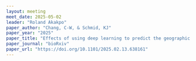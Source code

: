 ```yaml
---
layout: meeting
meet_date: 2025-05-02
leader: "Roland Akakpo"
paper_author: "Chang, C-W, & Schmid, KJ"
paper_year: "2025"
paper_title: "Effects of using deep learning to predict the geographic origin of barley genebank accessions on genome-environment association studies"
paper_journal: "bioRxiv"
paper_url: "https://doi.org/10.1101/2025.02.13.638161"
---
```

